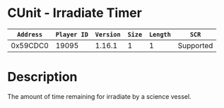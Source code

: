 # CUnit - Irradiate Timer

| `Address` | `Player ID` | `Version` | `Size` | `Length` | `SCR` |
| ---------- | ----------- | --------- | ------ | -------- | ---- |
| 0x59CDC0 | 19095 | 1.16.1 | 1 | 1 | Supported |

# Description

The amount of time remaining for irradiate by a science vessel.